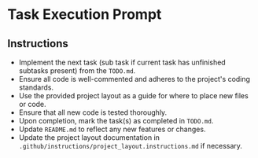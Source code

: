 # Task Execution Prompt

## Instructions
- Implement the next task (sub task if current task has unfinished subtasks present) from the `TODO.md`.
- Ensure all code is well-commented and adheres to the project's coding standards.
- Use the provided project layout as a guide for where to place new files or code.
- Ensure that all new code is tested thoroughly.
- Upon completion, mark the task(s) as completed in `TODO.md`.
- Update `README.md` to reflect any new features or changes.
- Update the project layout documentation in `.github/instructions/project_layout.instructions.md` if necessary.
